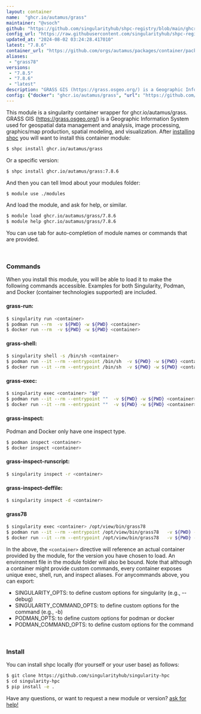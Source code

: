 ```yaml
---
layout: container
name:  "ghcr.io/autamus/grass"
maintainer: "@vsoch"
github: "https://github.com/singularityhub/shpc-registry/blob/main/ghcr.io/autamus/grass/container.yaml"
config_url: "https://raw.githubusercontent.com/singularityhub/shpc-registry/main/ghcr.io/autamus/grass/container.yaml"
updated_at: "2024-08-02 03:24:28.417010"
latest: "7.8.6"
container_url: "https://github.com/orgs/autamus/packages/container/package/grass"
aliases:
 - "grass78"
versions:
 - "7.8.5"
 - "7.8.6"
 - "latest"
description: "GRASS GIS (https://grass.osgeo.org/) is a Geographic Information System used for geospatial data management and analysis, image processing, graphics/map production, spatial modeling, and visualization."
config: {"docker": "ghcr.io/autamus/grass", "url": "https://github.com/orgs/autamus/packages/container/package/grass", "maintainer": "@vsoch", "description": "GRASS GIS (https://grass.osgeo.org/) is a Geographic Information System used for geospatial data management and analysis, image processing, graphics/map production, spatial modeling, and visualization.", "latest": {"7.8.6": "sha256:46ec0172ef66aeecff3bfc4518190a9d9c58644080683ea1dae46ed5c3e9835f"}, "tags": {"7.8.5": "sha256:9a25e2628f7e72e8b32e0097ed5ad36c93af36a39355659359a6f5b9211c57e0", "7.8.6": "sha256:46ec0172ef66aeecff3bfc4518190a9d9c58644080683ea1dae46ed5c3e9835f", "latest": "sha256:46ec0172ef66aeecff3bfc4518190a9d9c58644080683ea1dae46ed5c3e9835f"}, "aliases": {"grass78": "/opt/view/bin/grass78"}}
---
```


This module is a singularity container wrapper for ghcr.io/autamus/grass.
GRASS GIS (https://grass.osgeo.org/) is a Geographic Information System used for geospatial data management and analysis, image processing, graphics/map production, spatial modeling, and visualization.
After [installing shpc](#install) you will want to install this container module:


```bash
$ shpc install ghcr.io/autamus/grass
```

Or a specific version:

```bash
$ shpc install ghcr.io/autamus/grass:7.8.6
```

And then you can tell lmod about your modules folder:

```bash
$ module use ./modules
```

And load the module, and ask for help, or similar.

```bash
$ module load ghcr.io/autamus/grass/7.8.6
$ module help ghcr.io/autamus/grass/7.8.6
```

You can use tab for auto-completion of module names or commands that are provided.

<br>

### Commands

When you install this module, you will be able to load it to make the following commands accessible.
Examples for both Singularity, Podman, and Docker (container technologies supported) are included.

#### grass-run:

```bash
$ singularity run <container>
$ podman run --rm  -v ${PWD} -w ${PWD} <container>
$ docker run --rm  -v ${PWD} -w ${PWD} <container>
```

#### grass-shell:

```bash
$ singularity shell -s /bin/sh <container>
$ podman run --it --rm --entrypoint /bin/sh  -v ${PWD} -w ${PWD} <container>
$ docker run --it --rm --entrypoint /bin/sh  -v ${PWD} -w ${PWD} <container>
```

#### grass-exec:

```bash
$ singularity exec <container> "$@"
$ podman run --it --rm --entrypoint ""  -v ${PWD} -w ${PWD} <container> "$@"
$ docker run --it --rm --entrypoint ""  -v ${PWD} -w ${PWD} <container> "$@"
```

#### grass-inspect:

Podman and Docker only have one inspect type.

```bash
$ podman inspect <container>
$ docker inspect <container>
```

#### grass-inspect-runscript:

```bash
$ singularity inspect -r <container>
```

#### grass-inspect-deffile:

```bash
$ singularity inspect -d <container>
```


#### grass78

```bash
$ singularity exec <container> /opt/view/bin/grass78
$ podman run --it --rm --entrypoint /opt/view/bin/grass78   -v ${PWD} -w ${PWD} <container> -c " $@"
$ docker run --it --rm --entrypoint /opt/view/bin/grass78   -v ${PWD} -w ${PWD} <container> -c " $@"
```



In the above, the `<container>` directive will reference an actual container provided
by the module, for the version you have chosen to load. An environment file in the
module folder will also be bound. Note that although a container
might provide custom commands, every container exposes unique exec, shell, run, and
inspect aliases. For anycommands above, you can export:

 - SINGULARITY_OPTS: to define custom options for singularity (e.g., --debug)
 - SINGULARITY_COMMAND_OPTS: to define custom options for the command (e.g., -b)
 - PODMAN_OPTS: to define custom options for podman or docker
 - PODMAN_COMMAND_OPTS: to define custom options for the command

<br>

### Install

You can install shpc locally (for yourself or your user base) as follows:

```bash
$ git clone https://github.com/singularityhub/singularity-hpc
$ cd singularity-hpc
$ pip install -e .
```

Have any questions, or want to request a new module or version? [ask for help!](https://github.com/singularityhub/singularity-hpc/issues)
